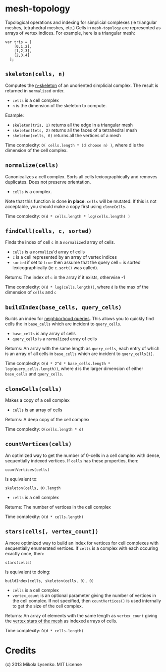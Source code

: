 mesh-topology
=============

Topological operations and indexing for simplicial complexes (ie triangular meshes, tetrahedral meshes, etc.)  Cells in `mesh-topology` are represented as arrays of vertex indices.  For example, here is a triangular mesh:

    var tris = [
        [0,1,2],
        [1,2,3],
        [2,3,4]
      ];


`skeleton(cells, n)`
--------------------
Computes the [n-skeleton](http://en.wikipedia.org/wiki/N-skeleton) of an unoriented simplicial complex.  The result is returned in `normalize`d order.

* `cells` is a cell complex
* `n` is the dimension of the skeleton to compute.

Example:

* `skeleton(tris, 1)` returns all the edge in a triangular mesh
* `skeleton(tets, 2)` returns all the faces of a tetrahedral mesh
* `skeleton(cells, 0)` returns all the vertices of a mesh

Time complexity:  `O( cells.length * (d choose n) )`, where d is the dimension of the cell complex.

`normalize(cells)`
------------------
Canonicalizes a cell complex.  Sorts all cells lexicographically and removes duplicates.  Does not preserve orientation.

* `cells` is a complex.

Note that this function is done **in place**.  `cells` will be mutated.  If this is not acceptable, you should make a copy first using `cloneCells`.

Time complexity: `O(d * cells.length * log(cells.length) )`

`findCell(cells, c, sorted)`
-----------------------------
Finds the index of cell `c` in a `normalize`d array of cells.

* `cells` is a `normalize`'d array of cells
* `c` is a cell represented by an array of vertex indices
* `sorted` if set to `true` then assume that the query cell `c` is sorted lexicographically (ie `c.sort()` was called).

Returns: The index of `c` in the array if it exists, otherwise -1

Time complexity: `O(d * log(cells.length))`, where `d` is the max of the dimension of `cells` and `c`

`buildIndex(base_cells, query_cells)`
------------------------------
Builds an index for [neighborhood queries](http://en.wikipedia.org/wiki/Polygon_mesh#Summary_of_mesh_representation).  This allows you to quickly find cells the in `base_cells` which are incident to `query_cells`.

* `base_cells` is any array of cells
* `query_cells` is a `normalize`d array of cells

Returns: An array with the same length as `query_cells`, each entry of which is an array of all cells in `base_cells` which are incident to `query_cells[i]`.

Time complexity: `O(d * 2^d * base_cells.length * log(query_cells.length))`, where `d` is the larger dimension of either `base_cells` and `query_cells`.

`cloneCells(cells)`
-------------------
Makes a copy of a cell complex

* `cells` is an array of cells

Returns: A deep copy of the cell complex

Time complexity: `O(cells.length * d)`

`countVertices(cells)`
----------------------
An optimized way to get the number of 0-cells in a cell complex with dense, sequentially indexed vertices.  If `cells` has these properties, then:

    countVertices(cells)
    
Is equivalent to:

    skeleton(cells, 0).length

* `cells` is a cell complex
    
Returns: The number of vertices in the cell complex

Time complexity:  `O(d * cells.length)`

`stars(cells[, vertex_count])`
------------------------------
A more optimized way to build an index for vertices for cell complexes with sequentially enumerated vertices.  If `cells` is a complex with each occuring exactly once, then:

    stars(cells)

Is equivalent to doing:

    buildIndex(cells, skeleton(cells, 0), 0)
    
* `cells` is a cell complex
* `vertex_count` is an optional parameter giving the number of vertices in the cell complex.  If not specified, then `countVertices()` is used internally to get the size of the cell complex.

Returns: An array of elements with the same length as `vertex_count` giving the [vertex stars of the mesh](http://en.wikipedia.org/wiki/Star_(graph_theory)) as indexed arrays of cells.

Time complexity:  `O(d * cells.length)`

Credits
=======
(c) 2013 Mikola Lysenko.  MIT License


